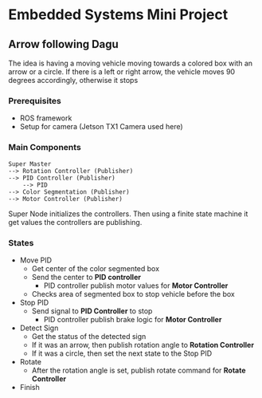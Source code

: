 # Embedded Systems Mini Project 
## Arrow following Dagu

The idea is having a moving vehicle moving towards a colored box with an arrow or a circle. If there is a left or right arrow, the vehicle moves 90 degrees accordingly, otherwise it stops

### Prerequisites 
* ROS framework
* Setup for camera (Jetson TX1 Camera used here)


### Main Components

```
Super Master
--> Rotation Controller (Publisher)
--> PID Controller (Publisher)
    --> PID
--> Color Segmentation (Publisher)
--> Motor Controller (Publisher) 
```

Super Node initializes the controllers. Then using a finite state machine it get values the controllers are publishing.

### States
* Move PID 
    * Get center of the color segmented box
    * Send the center to **PID controller**
        * PID controller publish motor values for **Motor Controller**
    * Checks area of segmented box to stop vehicle before the box
* Stop PID
    * Send signal to **PID Controller** to stop
        * PID controller publish brake logic for **Motor Controller**
* Detect Sign
    * Get the status of the detected sign
    * If it was an arrow, then publish rotation angle to **Rotation Controller**
    * If it was a circle, then set the next state to the Stop PID
* Rotate
    * After the rotation angle is set, publish rotate command for **Rotate Controller**
* Finish

